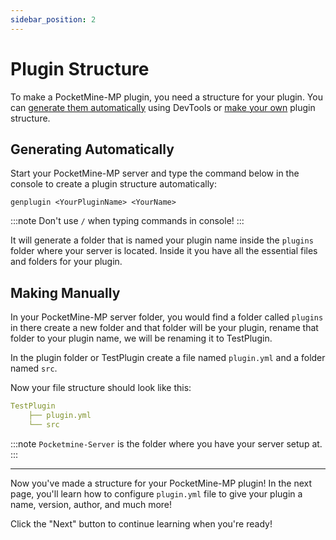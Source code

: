 ```yaml
---
sidebar_position: 2
---
```

# Plugin Structure
To make a PocketMine-MP plugin, you need a structure for your plugin. You can [generate them automatically](#generating-automatically) using DevTools or [make your own](#making-manually) plugin structure.

## Generating Automatically
Start your PocketMine-MP server and type the command below in the console to create a plugin structure automatically:
```
genplugin <YourPluginName> <YourName>
```
:::note
Don't use `/` when typing commands in console!
:::

It will generate a folder that is named your plugin name inside the `plugins` folder where your server is located. Inside it you have all the essential files and folders for your plugin.

## Making Manually
In your PocketMine-MP server folder, you would find a folder called `plugins` in there create a new folder and that folder will be your plugin, rename that folder to your plugin name, we will be renaming it to TestPlugin.   

In the plugin folder or TestPlugin create a file named `plugin.yml` and a folder named `src`.

Now your file structure should look like this:  
```yml title="/Pocketmine-Server*/plugins/"
TestPlugin 
    ├── plugin.yml 
    └── src
```
:::note
`Pocketmine-Server` is the folder where you have your server setup at.
:::
___
Now you've made a structure for your PocketMine-MP plugin! In the next page, you'll learn how to configure `plugin.yml` file to give your plugin a name, version, author, and much more!

Click the "Next" button to continue learning when you're ready!
